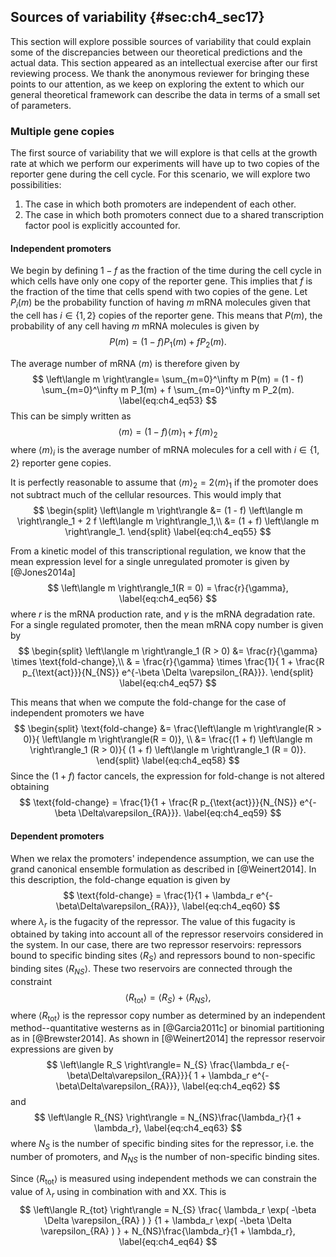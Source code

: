 ## Sources of variability {#sec:ch4_sec17}

This section will explore possible sources of variability that could explain
some of the discrepancies between our theoretical predictions and the actual
data. This section appeared as an intellectual exercise after our first
reviewing process. We thank the anonymous reviewer for bringing these points to
our attention, as we keep on exploring the extent to which our general
theoretical framework can describe the data in terms of a small set of
parameters.

### Multiple gene copies

The first source of variability that we will explore is that cells at the growth
rate at which we perform our experiments will have up to two copies of the
reporter gene during the cell cycle. For this scenario, we will explore two
possibilities:
1.  The case in which both promoters are independent of each other.
2.  The case in which both promoters connect due to a
    shared transcription factor pool is explicitly accounted for.

#### Independent promoters

We begin by defining $1 - f$ as the fraction of the time during the cell cycle
in which cells have only one copy of the reporter gene. This implies that $f$ is
the fraction of the time that cells spend with two copies of the gene. Let
$P_i(m)$ be the probability function of having $m$ mRNA molecules given that the
cell has $i \in \{1, 2 \}$ copies of the reporter gene. This means that $P(m)$,
the probability of any cell having $m$ mRNA molecules is given by 
$$
P(m) = (1 - f) P_1(m) + f P_2(m).
\label{eq:ch4_eq52}
$$

The average number of mRNA $\left\langle m \right\rangle$ is therefore given by 
$$
\left\langle m \right\rangle= \sum_{m=0}^\infty m P(m) =
(1 - f) \sum_{m=0}^\infty m P_1(m) +
f \sum_{m=0}^\infty m P_2(m).
\label{eq:ch4_eq53}
$$
This can be simply written as
$$
\left\langle m \right\rangle= (1 - f)
\left\langle m \right\rangle_1 + f \left\langle m \right\rangle_2
\label{eq:ch4_eq54}
$$
where $\left\langle m \right\rangle_i$ is the average number of mRNA molecules
for a cell with $i \in \{ 1 , 2 \}$ reporter gene copies.

It is perfectly reasonable to assume that $\left\langle m \right\rangle_2 = 2
\left\langle m \right\rangle_1$ if the promoter does not subtract much of the
cellular resources. This would imply that 
$$
\begin{split}
\left\langle m \right\rangle &= (1 - f) 
\left\langle m \right\rangle_1 + 2 f \left\langle m \right\rangle_1,\\
&= (1 + f) \left\langle m \right\rangle_1.
\end{split}
\label{eq:ch4_eq55}
$$

From a kinetic model of this transcriptional regulation, we know that the mean
expression level for a single unregulated promoter is given by [@Jones2014a]
$$
\left\langle m \right\rangle_1(R = 0) = \frac{r}{\gamma},
\label{eq:ch4_eq56}
$$
where $r$ is the mRNA production rate, and $\gamma$ is the mRNA degradation
rate. For a single regulated promoter, then the mean mRNA copy number is given
by
$$
\begin{split}
\left\langle m \right\rangle_1 (R > 0) &= \frac{r}{\gamma} \times 
\text{fold-change},\\
& = \frac{r}{\gamma} \times \frac{1}{
1 + \frac{R p_{\text{act}}}{N_{NS}} e^{-\beta \Delta \varepsilon_{RA}}}.
\end{split}
\label{eq:ch4_eq57}
$$

This means that when we compute the fold-change for the case of
independent promoters we have
$$
\begin{split}
\text{fold-change} &= \frac{\left\langle m \right\rangle(R > 0)}{
\left\langle m \right\rangle(R = 0)}, \\
&= \frac{(1 + f) \left\langle m \right\rangle_1 (R > 0)}{
(1 + f) \left\langle m \right\rangle_1 (R = 0)}.
\end{split}
\label{eq:ch4_eq58}
$$
Since the $(1 + f)$ factor cancels, the expression for fold-change is not
altered obtaining
$$
\text{fold-change} = \frac{1}{1 + \frac{R p_{\text{act}}}{N_{NS}}
e^{-\beta \Delta\varepsilon_{RA}}}.
\label{eq:ch4_eq59}
$$

#### Dependent promoters

When we relax the promoters' independence assumption, we can use the grand
canonical ensemble formulation as described in [@Weinert2014]. In this
description, the fold-change equation is given by
$$
\text{fold-change} = \frac{1}{1 + \lambda_r e^{-\beta\Delta\varepsilon_{RA}}},
\label{eq:ch4_eq60}
$$
where $\lambda_r$ is the fugacity of the repressor. The value of this fugacity
is obtained by taking into account all of the repressor reservoirs considered in
the system. In our case, there are two repressor reservoirs: repressors bound to
specific binding sites $\left\langle R_S \right\rangle$ and repressors bound to
non-specific binding sites $\left\langle R_{NS} \right\rangle$. These two
reservoirs are connected through the constraint
$$
\left\langle R_{\text{tot}} \right\rangle = 
\left\langle R_S \right\rangle + \left\langle R_{NS} \right\rangle,
\label{eq:ch4_eq61}
$$
where $\left\langle R_{\text{tot}} \right\rangle$ is the repressor copy number
as determined by an independent method--quantitative westerns as in
[@Garcia2011c] or binomial partitioning as in [@Brewster2014]. As shown in
[@Weinert2014] the repressor reservoir expressions are given by
$$
\left\langle R_S \right\rangle= N_{S}
\frac{\lambda_r e{-\beta\Delta\varepsilon_{RA}}}{
1 + \lambda_r e^{-\beta\Delta\varepsilon_{RA}}},
\label{eq:ch4_eq62}
$$
and
$$
\left\langle R_{NS} \right\rangle = N_{NS}\frac{\lambda_r}{1 + \lambda_r},
\label{eq:ch4_eq63}
$$
where $N_{S}$ is the number of specific binding sites for the repressor, i.e.
the number of promoters, and $N_{NS}$ is the number of non-specific binding
sites.

Since $\left\langle R_{\text{tot}} \right\rangle$ is measured using independent
methods we can constrain the value of $\lambda_r$ using in combination with and
XX. This is
$$
\left\langle R_{tot} \right\rangle = 
N_{S} \frac{ \lambda_r \exp( -\beta \Delta \varepsilon_{RA} ) }
{1 + \lambda_r \exp( -\beta \Delta \varepsilon_{RA} ) } 
+
N_{NS}\frac{\lambda_r}{1 + \lambda_r},
\label{eq:ch4_eq64}
$$
<!-- Distributing terms gives a second order polynomial on $\lambda_r$ of the form
$$
\lambda_r^2 e^{-\beta\Delta\varepsilon_{RA}} (\left\langle R_{\text{tot}}
\right\rangle- N_{S}- N_{NS}) +
\lambda_r (\left\langle R_{\text{tot}} \right\rangle +
\left\langle R_{\text{tot}} \right\rangle
e^{-\beta\Delta\varepsilon_{RA}} - N_{S}
e^{-\beta\Delta\varepsilon_{RA}} - N_{NS}) +
\left\langle R_{\text{tot}} \right\rangle= 0.
\label{eq:ch4_eq65}
$$

For the quadratic term in $\lambda_r$ we note that $N_{NS}\gg \left\langle
R_{\text{tot}} \right\rangle, N_{S}$, therefore we can approximate it as
$$
\lambda_r^2 e^{-\beta\Delta\varepsilon_{RA}}
(\left\langle R_{\text{tot}} \right\rangle- N_{S}- N_{NS}) \approx
\lambda_r^2 e^{-\beta\Delta\varepsilon_{RA}} N_{NS}.
\label{eq:ch4_eq66}
$$

<!-- For the linear term on $\lambda_r$ only the terms $\left\langle R_{\text{tot}}
\right\rangle e^{-\beta\Delta\varepsilon_{RA}})$ and
$N_{S}e^{-\beta\Delta\varepsilon_{RA}}$ are of the same order of magnitude as
$N_{NS}$, so we have
$$
\lambda_r (\left\langle R_{\text{tot}} \right\rangle +
\left\langle R_{\text{tot}} \right\rangle 
e^{-\beta\Delta\varepsilon_{RA}} - N_{S}e^{-\beta\Delta\varepsilon_{RA}} - 
N_{NS}) 
\approx \lambda_r \left[ e^{-\beta\Delta\varepsilon_{RA}} 
\left(\left\langle R_{\text{tot}} \right\rangle- N_{S}\right)  - N_{NS}\right].
\label{eq:ch4_eq67}
$$
With these simplifications in hand is a matter of finding the positive root of
this second order polynomial to obtain the value for the fugacity. -->

<!-- Using this formulation the mean mRNA copy number is then given by
$$
\left\langle m \right\rangle = (1 - f)
\left\langle m \right\rangle_1 + f \left\langle m \right\rangle_2.
\label{eq:ch4_eq68}
$$

If we again assume that having two copies of the promoter produces twice as much
as one promoter this is given by
$$
\left\langle m \right\rangle= (1 - f) \frac{r}{\gamma} \times
\text{fold-change}(N_{S}= 1) +
f \frac{(2r)}{\gamma} \times \text{fold-change}(N_{S}= 2),
\label{eq:ch4_eq69}
$$
where we explicitly state that the fold-change function depends on the number of
specific binding sites. -->

<!-- For the fold-change equation of the total mean number of mRNA we then have 
$$
\text{fold-change} =
\frac{ \frac{r}{\gamma} \left[ (1 - f) \times \text{fold-change}(Ns = 1) +
2 f \times \text{fold-change}(N_{S}=2) \right]
}{
\frac{r}{\gamma} \left[ (1 - f) + 2 f \right]. }
\label{eq:ch4_eq70}
$$
When substituting the definition of fold-change we obtain our
final expression 
$$
\text{fold-change} = \frac{1}{(1 + f)} \left[
(1 - f) \frac{1}{1 + \frac{R}{N_{NS}} e^{-\beta\Delta\varepsilon_{RA}}} +
2 f \frac{1}{1 + \lambda_r e^{-\beta\Delta\varepsilon_{RA}}} \right].
\label{eq:ch4_eq71}
$$

Using we can evaluate the effect of having two promoters for a fraction of the
cell cycle. For this we consider that the non-specific number of binding sites
$N_{NS}$ doubles for the case in which there are two copies of the promoter
since the reporter construct is close to the end of the replication fork. shows
the comparison of evaluating the single promoter fold-change equation (solid
lines) and (dotted lines). We can see that for the strongest binding sites O1
(panel A) and Oid (panel D) the prediction for the high inducer concentration
are significantly worse for the two promoter model model than for the single
promoter case. For the intermediate binding site level (O2 panel B) the
difference are not that significant compared with the single promoter case.
Finally for the case of the weakest binding site we see that this assumption
alleviates some of the discrepancies between theory and prediction; nevertheless
one could argue that similar improvements can be accounted for when performing a
global fit of all parameters as described in appendix
[\[appendix_global_fit\]](#appendix_global_fit){reference-type="ref"
reference="appendix_global_fit"}.

![**Comparison of the effect of a single vs a double promoter model.** Four
different binding sites for the repressor. Solid lines shows the predictions
made with the single-promoter model, dotted lines show the predictions of the
model that includes a fraction $f = 1/3$ of the cell cycle in which the cell has
two copies of the promoter.](ch4_fig30){#fig:ch4_fig30 short-caption="Comparison
of the effect of a single vs a double promoter model"}
